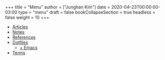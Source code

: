 +++
title = "Menu"
author = ["Junghan Kim"]
date = 2020-04-23T00:00:00-03:00
type = "menu"
draft = false
bookCollapseSection = true
headless = false
weight = 10
+++

-   [Articles](/posts)
-   [Notes](/notes)
-   [References](/refs)
-   [Dotfiles](/configs)
    -   [+ Emacs](/configs/emacs)
-   [Terms](/terms)

<!-- -   [Contact](/contact) -->
<!-- -   [RSS](/index.xml) -->
<!-- -   [All my links](https://links.seds.nl/) -->

<!-- -   [All tags](/tags) -->
